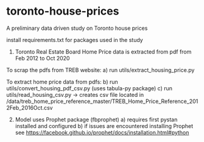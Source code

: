 # toronto-house-prices
A preliminary data driven study on Toronto house prices

install requirements.txt for packages used in the study

1) Toronto Real Estate Board Home Price data is extracted from pdf from Feb 2012 to Oct 2020

To scrap the pdfs from TREB website:
a) run utils/extract_housing_price.py

To extract home price data from pdfs:
b) run utils/convert_housing_pdf_csv.py (uses tabula-py package)
c) run utils/read_housing_csv.py -> creates csv file located in
/data/treb_home_price_reference_master/TREB_Home_Price_Reference_2012Feb_2016Oct.csv

2) Model uses Prophet package (fbprophet)
a) requires first pystan installed and configured
b) if issues are encountered installing Prophet see https://facebook.github.io/prophet/docs/installation.html#python
